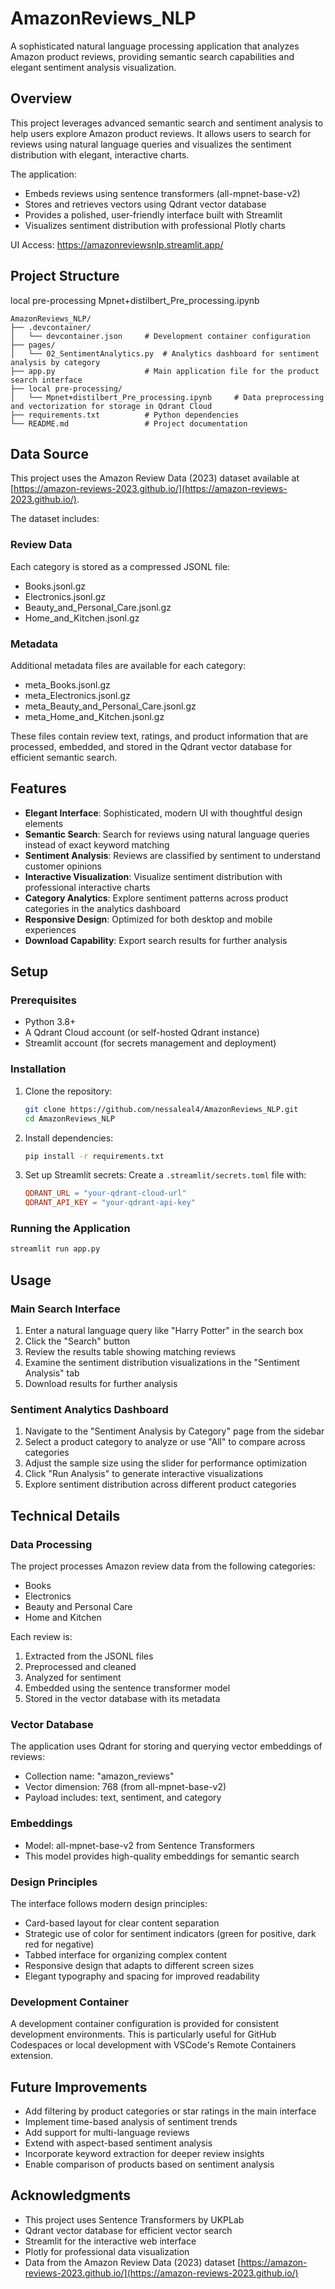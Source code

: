 # AmazonReviews_NLP

A sophisticated natural language processing application that analyzes Amazon product reviews, providing semantic search capabilities and elegant sentiment analysis visualization.

## Overview

This project leverages advanced semantic search and sentiment analysis to help users explore Amazon product reviews. It allows users to search for reviews using natural language queries and visualizes the sentiment distribution with elegant, interactive charts.

The application:
- Embeds reviews using sentence transformers (all-mpnet-base-v2)
- Stores and retrieves vectors using Qdrant vector database
- Provides a polished, user-friendly interface built with Streamlit
- Visualizes sentiment distribution with professional Plotly charts

UI Access: https://amazonreviewsnlp.streamlit.app/

## Project Structure

local pre-processing
Mpnet+distilbert_Pre_processing.ipynb
```
AmazonReviews_NLP/
├── .devcontainer/
│   └── devcontainer.json     # Development container configuration
├── pages/
│   └── 02_SentimentAnalytics.py  # Analytics dashboard for sentiment analysis by category
├── app.py                    # Main application file for the product search interface
├── local pre-processing/
│   └── Mpnet+distilbert_Pre_processing.ipynb     # Data preprocessing and vectorization for storage in Qdrant Cloud
├── requirements.txt          # Python dependencies
└── README.md                 # Project documentation
```

## Data Source

This project uses the Amazon Review Data (2023) dataset available at [https://amazon-reviews-2023.github.io/](https://amazon-reviews-2023.github.io/).

The dataset includes:

### Review Data
Each category is stored as a compressed JSONL file:
* Books.jsonl.gz
* Electronics.jsonl.gz
* Beauty_and_Personal_Care.jsonl.gz
* Home_and_Kitchen.jsonl.gz

### Metadata
Additional metadata files are available for each category:
* meta_Books.jsonl.gz
* meta_Electronics.jsonl.gz
* meta_Beauty_and_Personal_Care.jsonl.gz
* meta_Home_and_Kitchen.jsonl.gz

These files contain review text, ratings, and product information that are processed, embedded, and stored in the Qdrant vector database for efficient semantic search.

## Features

- **Elegant Interface**: Sophisticated, modern UI with thoughtful design elements
- **Semantic Search**: Search for reviews using natural language queries instead of exact keyword matching
- **Sentiment Analysis**: Reviews are classified by sentiment to understand customer opinions
- **Interactive Visualization**: Visualize sentiment distribution with professional interactive charts
- **Category Analytics**: Explore sentiment patterns across product categories in the analytics dashboard
- **Responsive Design**: Optimized for both desktop and mobile experiences
- **Download Capability**: Export search results for further analysis

## Setup

### Prerequisites

- Python 3.8+
- A Qdrant Cloud account (or self-hosted Qdrant instance)
- Streamlit account (for secrets management and deployment)

### Installation

1. Clone the repository:
   ```bash
   git clone https://github.com/nessaleal4/AmazonReviews_NLP.git
   cd AmazonReviews_NLP
   ```

2. Install dependencies:
   ```bash
   pip install -r requirements.txt
   ```

3. Set up Streamlit secrets:
   Create a `.streamlit/secrets.toml` file with:
   ```toml
   QDRANT_URL = "your-qdrant-cloud-url"
   QDRANT_API_KEY = "your-qdrant-api-key"
   ```

### Running the Application

```bash
streamlit run app.py
```

## Usage

### Main Search Interface

1. Enter a natural language query like "Harry Potter" in the search box
2. Click the "Search" button
3. Review the results table showing matching reviews
4. Examine the sentiment distribution visualizations in the "Sentiment Analysis" tab
5. Download results for further analysis

### Sentiment Analytics Dashboard

1. Navigate to the "Sentiment Analysis by Category" page from the sidebar
2. Select a product category to analyze or use "All" to compare across categories
3. Adjust the sample size using the slider for performance optimization
4. Click "Run Analysis" to generate interactive visualizations
5. Explore sentiment distribution across different product categories

## Technical Details

### Data Processing

The project processes Amazon review data from the following categories:
- Books
- Electronics
- Beauty and Personal Care
- Home and Kitchen

Each review is:
1. Extracted from the JSONL files
2. Preprocessed and cleaned
3. Analyzed for sentiment
4. Embedded using the sentence transformer model
5. Stored in the vector database with its metadata

### Vector Database

The application uses Qdrant for storing and querying vector embeddings of reviews:
- Collection name: "amazon_reviews"
- Vector dimension: 768 (from all-mpnet-base-v2)
- Payload includes: text, sentiment, and category

### Embeddings

- Model: all-mpnet-base-v2 from Sentence Transformers
- This model provides high-quality embeddings for semantic search

### Design Principles

The interface follows modern design principles:
- Card-based layout for clear content separation
- Strategic use of color for sentiment indicators (green for positive, dark red for negative)
- Tabbed interface for organizing complex content
- Responsive design that adapts to different screen sizes
- Elegant typography and spacing for improved readability

### Development Container

A development container configuration is provided for consistent development environments. This is particularly useful for GitHub Codespaces or local development with VSCode's Remote Containers extension.

## Future Improvements

- Add filtering by product categories or star ratings in the main interface
- Implement time-based analysis of sentiment trends
- Add support for multi-language reviews
- Extend with aspect-based sentiment analysis
- Incorporate keyword extraction for deeper review insights
- Enable comparison of products based on sentiment analysis

## Acknowledgments

- This project uses Sentence Transformers by UKPLab
- Qdrant vector database for efficient vector search
- Streamlit for the interactive web interface
- Plotly for professional data visualization
- Data from the Amazon Review Data (2023) dataset [https://amazon-reviews-2023.github.io/](https://amazon-reviews-2023.github.io/)
